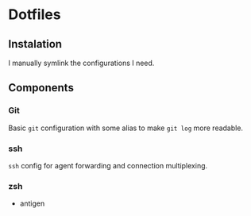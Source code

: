 # Dotfiles

## Instalation

I manually symlink the configurations I need.

## Components

### Git

Basic `git` configuration with some alias to make `git log` more readable.

### ssh

`ssh` config for agent forwarding and connection multiplexing.

### zsh

- antigen
